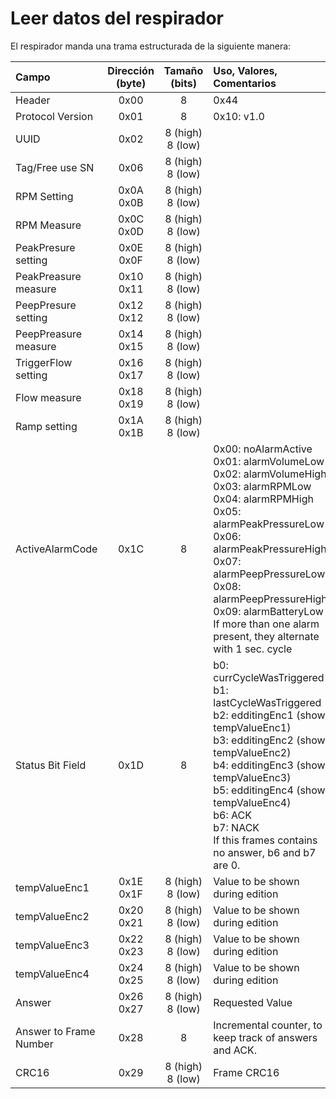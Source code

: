 # Leer datos del respirador

El respirador manda una trama estructurada de la siguiente manera:

| Campo | Dirección (byte) | Tamaño (bits) | Uso, Valores, Comentarios |
| :- | :-: | :-: | :-  |
| Header | 0x00 | 8 | 0x44 |
| Protocol Version | 0x01 | 8 | 0x10: v1.0 |
| UUID | 0x02 | 8 (high)<br>8 (low) |  |
| Tag/Free use SN | 0x06 | 8 (high)<br>8 (low) |  |
| RPM Setting | 0x0A<br>0x0B| 8 (high)<br>8 (low) |  |
| RPM Measure | 0x0C<br>0x0D | 8 (high)<br>8 (low) |  |
| PeakPresure setting | 0x0E<br>0x0F | 8 (high)<br>8 (low) |  |
| PeakPreasure measure | 0x10<br>0x11 | 8 (high)<br>8 (low) |  |
| PeepPresure setting | 0x12<br>0x12 | 8 (high)<br>8 (low) |  |
| PeepPreasure measure | 0x14<br>0x15 | 8 (high)<br>8 (low) |  |
| TriggerFlow setting | 0x16<br>0x17 | 8 (high)<br>8 (low) |  |
| Flow measure | 0x18<br>0x19 | 8 (high)<br>8 (low) |  |
| Ramp setting | 0x1A<br>0x1B | 8 (high)<br>8 (low) |  |
| ActiveAlarmCode | 0x1C | 8 | 0x00: noAlarmActive<br>0x01: alarmVolumeLow<br>0x02: alarmVolumeHigh<br>0x03: alarmRPMLow<br>0x04: alarmRPMHigh<br>0x05: alarmPeakPressureLow<br>0x06: alarmPeakPressureHigh<br>0x07: alarmPeepPressureLow<br>0x08: alarmPeepPressureHigh<br>0x09: alarmBatteryLow<br>If more than one alarm present, they alternate with 1 sec. cycle |
| Status Bit Field | 0x1D | 8 | b0: currCycleWasTriggered<br>b1: lastCycleWasTriggered<br>b2: edditingEnc1 (show tempValueEnc1)<br>b3: edditingEnc2 (show tempValueEnc2)<br>b4: edditingEnc3 (show tempValueEnc3)<br>b5: edditingEnc4 (show tempValueEnc4)<br>b6: ACK<br>b7: NACK<br>If this frames contains no answer, b6 and b7 are 0. |
| tempValueEnc1 | 0x1E<br>0x1F | 8 (high)<br>8 (low) | Value to be shown during edition |
| tempValueEnc2 | 0x20<br>0x21 | 8 (high)<br>8 (low) | Value to be shown during edition |
| tempValueEnc3 | 0x22<br>0x23 | 8 (high)<br>8 (low) | Value to be shown during edition |
| tempValueEnc4 | 0x24<br>0x25 | 8 (high)<br>8 (low) | Value to be shown during edition
| Answer | 0x26<br>0x27 | 8 (high)<br>8 (low) | Requested Value |
| Answer to Frame Number | 0x28 | 8 | Incremental counter, to keep track of answers and ACK. |
| CRC16 | 0x29 | 8 (high)<br>8 (low) | Frame CRC16
